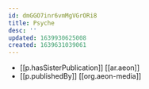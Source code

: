 ```yaml
---
id: dmGGO7inr6vmMgVGrORi8
title: Psyche
desc: ''
updated: 1639930625008
created: 1639631039061
---
```



- [[p.hasSisterPublication]] [[ar.aeon]]
- [[p.publishedBy]] [[org.aeon-media]]
